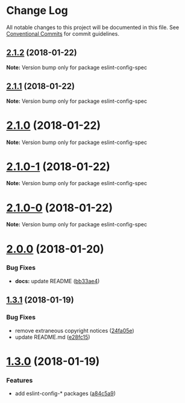 # Change Log

All notable changes to this project will be documented in this file.
See [Conventional Commits](https://conventionalcommits.org) for commit guidelines.

<a name="2.1.2"></a>
## [2.1.2](https://github.com/joshblack/spec/tree/master/packages/eslint-config-spec-base/compare/v2.1.1...v2.1.2) (2018-01-22)




**Note:** Version bump only for package eslint-config-spec

<a name="2.1.1"></a>
## [2.1.1](https://github.com/joshblack/spec/tree/master/packages/eslint-config-spec-base/compare/v2.1.0...v2.1.1) (2018-01-22)




**Note:** Version bump only for package eslint-config-spec

<a name="2.1.0"></a>
# [2.1.0](https://github.com/joshblack/spec/tree/master/packages/eslint-config-spec-base/compare/v2.1.0-1...v2.1.0) (2018-01-22)




**Note:** Version bump only for package eslint-config-spec

<a name="2.1.0-1"></a>
# [2.1.0-1](https://github.com/joshblack/spec/tree/master/packages/eslint-config-spec-base/compare/v2.1.0-0...v2.1.0-1) (2018-01-22)




**Note:** Version bump only for package eslint-config-spec

<a name="2.1.0-0"></a>
# [2.1.0-0](https://github.com/joshblack/spec/tree/master/packages/eslint-config-spec-base/compare/v2.0.0...v2.1.0-0) (2018-01-22)




**Note:** Version bump only for package eslint-config-spec

<a name="2.0.0"></a>
# [2.0.0](https://github.com/joshblack/spec/tree/master/packages/eslint-config-spec-base/compare/v1.3.1...v2.0.0) (2018-01-20)


### Bug Fixes

* **docs:** update README ([bb33ae4](https://github.com/joshblack/spec/tree/master/packages/eslint-config-spec-base/commit/bb33ae4))




<a name="1.3.1"></a>
## [1.3.1](https://github.com/joshblack/spec/tree/master/packages/eslint-config-spec-base/compare/v1.3.0...v1.3.1) (2018-01-19)


### Bug Fixes

* remove extraneous copyright notices ([24fa05e](https://github.com/joshblack/spec/tree/master/packages/eslint-config-spec-base/commit/24fa05e))
* update README.md ([e28fc15](https://github.com/joshblack/spec/tree/master/packages/eslint-config-spec-base/commit/e28fc15))




<a name="1.3.0"></a>
# [1.3.0](https://github.com/joshblack/spec/tree/master/packages/eslint-config-spec-base/compare/v1.2.0...v1.3.0) (2018-01-19)


### Features

* add eslint-config-* packages ([a84c5a9](https://github.com/joshblack/spec/tree/master/packages/eslint-config-spec-base/commit/a84c5a9))
